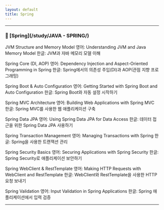 ```yaml
---
layout: default
title: Spring
---
```





---
### 🔗 [Spring](/study/JAVA - SPRING/)

JVM Structure and Memory Model
영어: Understanding JVM and Java Memory Model
한글: JVM과 자바 메모리 모델 이해

Spring Core (DI, AOP)
영어: Dependency Injection and Aspect-Oriented Programming in Spring
한글: Spring에서의 의존성 주입(DI)과 AOP(관점 지향 프로그래밍)

Spring Boot & Auto Configuration
영어: Getting Started with Spring Boot and Auto Configuration
한글: Spring Boot와 자동 설정 시작하기

Spring MVC Architecture
영어: Building Web Applications with Spring MVC
한글: Spring MVC를 사용한 웹 애플리케이션 구축

Spring Data JPA
영어: Using Spring Data JPA for Data Access
한글: 데이터 접근을 위한 Spring Data JPA 사용하기

Spring Transaction Management
영어: Managing Transactions with Spring
한글: Spring을 사용한 트랜잭션 관리

Spring Security Basics
영어: Securing Applications with Spring Security
한글: Spring Security로 애플리케이션 보안하기

Spring WebClient & RestTemplate
영어: Making HTTP Requests with WebClient and RestTemplate
한글: WebClient와 RestTemplate을 사용한 HTTP 요청 보내기

Spring Validation
영어: Input Validation in Spring Applications
한글: Spring 애플리케이션에서 입력 검증

---



